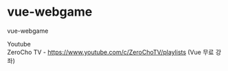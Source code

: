 # vue-webgame

vue-webgame


Youtube<br>
ZeroCho TV - https://www.youtube.com/c/ZeroChoTV/playlists (Vue 무료 강좌)
